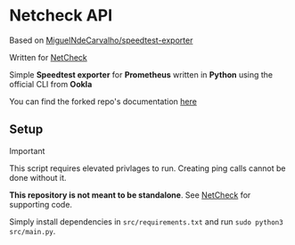 # Netcheck API

Based on [MiguelNdeCarvalho/speedtest-exporter](https://github.com/MiguelNdeCarvalho/speedtest-exporter)

Written for [NetCheck](https://github.com/Sandwich1699975/NetCheck)

Simple **Speedtest exporter** for **Prometheus** written in **Python** using the
official CLI from **Ookla**

You can find the forked repo's documentation [here](https://docs.miguelndecarvalho.pt/projects/speedtest-exporter/)

## Setup

> [!IMPORTANT]
> This script requires elevated privlages to run. Creating ping calls cannot be done without it.
>
> **This repository is not meant to be standalone**. See [NetCheck](https://github.com/Sandwich1699975/NetCheck) for supporting code.

Simply install dependencies in `src/requirements.txt` and run `sudo python3 src/main.py`. 

